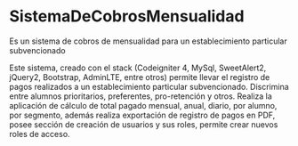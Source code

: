 # SistemaDeCobrosMensualidad
Es un sistema de cobros de mensualidad para un establecimiento particular subvencionado 

Este sistema, creado con el stack (Codeigniter 4, MySql, SweetAlert2, jQuery2, Bootstrap, AdminLTE, entre otros) permite llevar el registro de pagos realizados a un establecimiento particular subvencionado. Discrimina entre alumnos prioritarios, preferentes, pro-retención y otros. Realiza la aplicación de cálculo de total pagado mensual, anual, diario, por alumno, por segmento, además realiza exportación de registro de pagos en PDF, posee sección de creación de usuarios y sus roles, permite crear nuevos roles de acceso.

